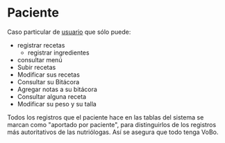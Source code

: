 # Paciente

Caso particular de [usuario](usuario.md) que sólo puede:

- registrar recetas
  - registrar ingredientes
- consultar menú
- Subir recetas
- Modificar sus recetas
- Consultar su Bitácora
- Agregar notas a su bitácora
- Consultar alguna receta
- Modificar su peso y su talla

Todos los registros que el paciente hace en las tablas del sistema se
marcan como "aportado por paciente", para distinguirlos de los
registros más autoritativos de las nutriólogas. Así se asegura que
todo tenga VoBo. 
